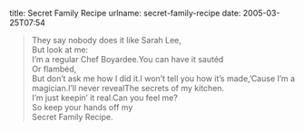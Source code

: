 title: Secret Family Recipe
urlname: secret-family-recipe
date: 2005-03-25T07:54

>  
> They say nobody does it like Sarah Lee,  
> But look at me:  
> I&#x02bc;m a regular Chef Boyardee.You can have it sautéd  
> Or flambéd,  
> But don&#x02bc;t ask me how I did it.I won&#x02bc;t tell you how it&#x02bc;s made,&#x02bc;Cause I&#x02bc;m a magician.I&#x02bc;ll never revealThe secrets of my kitchen.  
> I&#x02bc;m just keepin&#x02bc; it real.Can you feel me?  
> So keep your hands off my  
> Secret Family Recipe.
> 